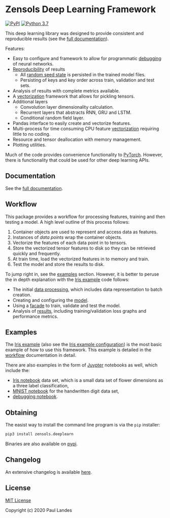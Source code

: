# Zensols Deep Learning Framework

[![PyPI][pypi-badge]][pypi-link]
[![Python 3.7][python37-badge]][python37-link]

This deep learning library was designed to provide consistent and reproducible
results (see the [full documentation]).

Features:
* Easy to configure and framework to allow for programmatic [debugging] of
  neural networks.
* [Reproducibility] of results
  * All [random seed state] is persisted in the trained model files.
  * Persisting of keys and key order across train, validation and test sets.
* Analysis of results with complete metrics available.
* A [vectorization] framework that allows for pickling tensors.
* Additional layers
  * Convolution layer dimensionality calculation.
  * Recurrent layers that abstracts RNN, GRU and LSTM.
  * Conditional random field layer.
* Pandas interface to easily create and vectorize features.
* Multi-process for time consuming CPU feature [vectorization] requiring little
  to no coding.
* Resource and tensor deallocation with memory management.
* Plotting utilities.

Much of the code provides convenience functionality to [PyTorch].  However,
there is functionality that could be used for other deep learning APIs.


## Documentation

See the [full documentation](https://plandes.github.io/deeplearn/index.html).


## Workflow

This package provides a workflow for processing features, training and then
testing a model.  A high level outline of this process follows:
1. Container objects are used to represent and access data as features.
1. Instances of *data points* wrap the container objects.
1. Vectorize the features of each data point in to tensors.
1. Store the vectorized tensor features to disk so they can be retrieved
   quickly and frequently.
1. At train time, load the vectorized features in to memory and train.
1. Test the model and store the results to disk.

To jump right in, see the [examples](#examples) section.  However, it is better
to peruse the in depth explanation with the [Iris example] code follows:
* The initial [data processing](doc/preprocess.md), which includes data
  representation to batch creation.
* Creating and configuring the [model](doc/model.md).
* Using a [facade](doc/facade.md) to train, validate and test the model.
* Analysis of [results](doc/results.md), including training/validation loss
  graphs and performance metrics.


## Examples

The [Iris example] (also see the [Iris example configuration]) is the most
basic example of how to use this framework.  This example is detailed in the
[workflow](#workflow) documentation in detail.

There are also examples in the form of [Juypter] notebooks as well, which
include the:
* [Iris notebook] data set, which is a small data set of flower dimensions as a
  three label classification,
* [MNIST notebook] for the handwritten digit data set,
* [debugging notebook].


## Obtaining

The easist way to install the command line program is via the `pip` installer:
```bash
pip3 install zensols.deeplearn
```

Binaries are also available on [pypi].


## Changelog

An extensive changelog is available [here](CHANGELOG.md).


## License

[MIT License](LICENSE.md)

Copyright (c) 2020 Paul Landes


<!-- links -->
[pypi]: https://pypi.org/project/zensols.deeplearn/
[pypi-link]: https://pypi.python.org/pypi/zensols.deeplearn
[pypi-badge]: https://img.shields.io/pypi/v/zensols.deeplearn.svg
[python37-badge]: https://img.shields.io/badge/python-3.7-blue.svg
[python37-link]: https://www.python.org/downloads/release/python-370

[PyTorch]: https://pytorch.org
[Juypter]: https://jupyter.org

[full documentation]: https://plandes.github.io/deeplearn/index.html
[Iris notebook]: https://github.com/plandes/deeplearn/tree/master/notebook/iris.ipynb
[MNIST notebook]: https://github.com/plandes/deeplearn/tree/master/notebook/mnist.ipynb
[debugging notebook]: https://github.com/plandes/deeplearn/tree/master/notebook/debug.ipynb

[reproducibility]: doc/results.html#reproducibility
[debugging]: doc/facade.html#debugging-the-model
[random seed state]: api/zensols.deeplearn.html#zensols.deeplearn.torchconfig.TorchConfig.set_random_seed
[vectorization]: doc/preprocess.html#vectorizers
[Iris example]: https://github.com/plandes/deeplearn/blob/master/test/python/iris/model.py
[Iris example configuration]: https://github.com/plandes/deeplearn/blob/master/test-resources/iris

